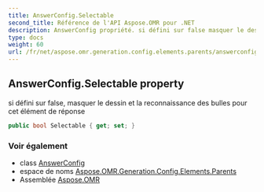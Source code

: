 ```yaml
---
title: AnswerConfig.Selectable
second_title: Référence de l'API Aspose.OMR pour .NET
description: AnswerConfig propriété. si défini sur false masquer le dessin et la reconnaissance des bulles pour cet élément de réponse
type: docs
weight: 60
url: /fr/net/aspose.omr.generation.config.elements.parents/answerconfig/selectable/
---
```

## AnswerConfig.Selectable property

si défini sur false, masquer le dessin et la reconnaissance des bulles pour cet élément de réponse

```csharp
public bool Selectable { get; set; }
```

### Voir également

* class [AnswerConfig](../)
* espace de noms [Aspose.OMR.Generation.Config.Elements.Parents](../../answerconfig/)
* Assemblée [Aspose.OMR](../../../)



